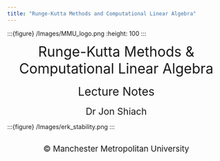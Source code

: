 ```yaml
---
title: "Runge-Kutta Methods and Computational Linear Algebra"
---
```


:::{figure} /Images/MMU_logo.png
:height: 100
:::

<center> <span style="font-size:24pt;">Runge-Kutta Methods & Computational Linear Algebra</span> </center>

<br>

<center> <span style="font-size:20pt;"> Lecture Notes</span> </center>

<br>

<center> <span style="font-size:16pt;">Dr Jon Shiach</span> </center>


:::{figure} /Images/erk_stability.png
:::


<br>

<center> <span style="font-size:14pt;">&copy; Manchester Metropolitan University</span> </center>